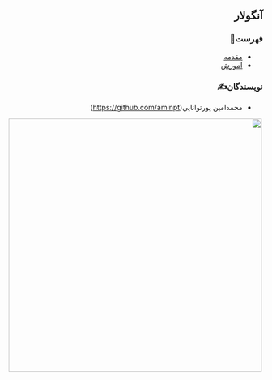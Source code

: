 <div dir="rtl">
  
## آنگولار

### فهرست📝
  - [مقدمه](./Introduction)
  - [آموزش ](./Tutorial)

### نویسندگان✍️
  - محمدامين پورتوانايي(https://github.com/aminpt)
    
  


<p align=center><img width=500 src="./Introduction/images/Angular-logo.png" /></p>

</div>
